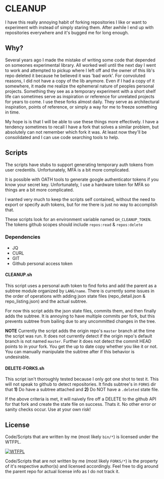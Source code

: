 # CLEANUP

I have this really annoying habit of forking repositories I like or want to experiment with instead of simply staring them. After awhile I end up with repositories everywhere and it's bugged me for long enough.

## Why?

Several years ago I made the mistake of writing some code that depended on someones experimental library. All worked well until the next day I went to work and attempted to pickup where I left off and the owner of this lib's repo deleted it because he believed it was 'bad work'. For convoluted reasons, I did not have a copy of the lib anymore. Even if I had a copy of it somewhere, it made me realize the ephemeral nature of peoples personal projects. Something they see as a temporary experiment with a short shelf life can sometimes serve as inspiration or reference for unrelated projects for years to come. I use these forks almost daily. They serve as architectural inspiration, points of reference, or simply a way for me to freeze something in time.

My hope is is that I will be able to use these things more effectively. I have a tendency sometimes to recall I have a fork that solves a similar problem, but absolutely can not remember which fork it was. At least now they'll be consolidated and I can use code searching tools to help.

## Scripts

The scripts have stubs to support generating temporary auth tokens from user credentils. Unfortunately, MFA is a bit more complicated.

It is possible with OATH tools to generate google authenticator tokens if you know your secret key. Unfortunately, I use a hardware token for MFA so things are a bit more complicated.

I wanted very much to keep the scripts self contained, without the need to export or specify auth tokens, but for me there is just no way to accomplish that.

These scripts look for an environment variable named `GH_CLEANUP_TOKEN`. The tokens github scopes should include `repos:read` & `repos:delete`

### Dependencies

- JQ
- CURL
- GIT
- Github personal access token

#### CLEANUP.sh

This script uses a personal auth token to find forks and add the parent as a subtree module organized by `LANG/name`. There is currently some issues in the order of operations with adding json state files (repo_detail.json & repo_listing.json) and the actual subtree.

For now this script adds the json state files, commits them, and then finally adds the subtree. It is annoying to have multiple commits per fork, but this prevents subtree from bailing due to any uncommitted changes in the tree.

**NOTE** Currently the script adds the origin repo's `master` branch at the time the script was run. It does not currently detect if the origin repo's default branch is not named `master`. Further it does not detect the commit HEAD points to in your fork. You get the up to date copy whether you like it or not. You can manually manipulate the subtree after if this behavior is undesirable.

#### DELETE-FORKS.sh

This script isn't thoroughly tested because I only got one shot to test it. This will not speak to github to detect repositories. It finds subtree's in `FORKS` dir that **1)** Do have a subtree attached and **2)** Do NOT have a `.deleted` state file.

If the above criteria is met, it will naively fire off a DELETE to the github API for that fork and create the state file on success. Thats it. No other error or sanity checks occur. Use at your own risk!

## License

Code/Scripts that are written by me (most likely `bin/*`) is licensed under the WTFPL.

[![WTFPL](http://www.wtfpl.net/wp-content/uploads/2012/12/wtfpl-badge-4.png)](http://www.wtfpl.net/)


Code/Scripts that are not written by me (most likely `FORKS/*`) is the property of it's respective author(s) and licensed accordingly. Feel free to dig around the parent repo for actual license info as I do not track it. 
